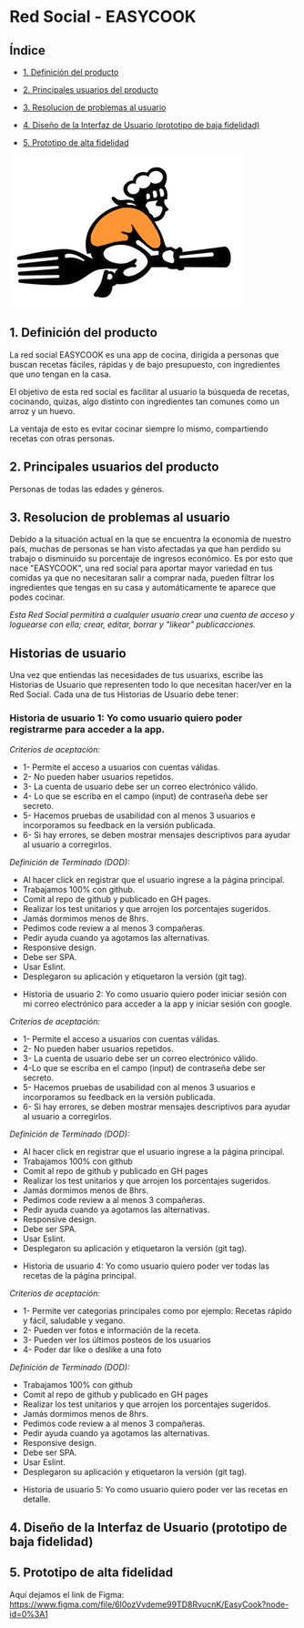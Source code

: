 # Red Social - EASYCOOK

## Índice

* [1. Definición del producto](#1-Definición-del-producto)
* [2. Principales usuarios del producto](#2-Principales-usuarios-del-producto)
* [3. Resolucion de problemas al usuario](#3-Resolucion-de-problemas-al-usuario)
* [4. Diseño de la Interfaz de Usuario (prototipo de baja fidelidad)](#4-Diseño-de-la-Interfaz-de-Usuario)

* [5. Prototipo de alta fidelidad](#5-Prototipo-de-alta-fidelidad)


![LOGO](https://raw.githubusercontent.com/PamelaBarboza/SCL014-social-network/master/src/img/iconos/LOGO.jpg)

## 1. Definición del producto

La red social EASYCOOK es una app de cocina, dirigida a personas que buscan recetas fáciles, rápidas y de bajo presupuesto, con ingredientes que uno tengan en la casa.

El objetivo de esta red social es facilitar al usuario la búsqueda de recetas, cocinando, quizas, algo distinto con ingredientes tan comunes como un arroz y un huevo.

La ventaja de esto es evitar cocinar siempre lo mismo, compartiendo recetas con otras personas.

## 2. Principales usuarios del producto

Personas de todas las edades y géneros.

## 3. Resolucion de problemas al usuario

Debido a la situación actual en la que se encuentra la economía de nuestro país, muchas de personas se han visto afectadas ya que han perdido su trabajo o disminuido su porcentaje de ingresos económico. Es por esto que nace "EASYCOOK", una red social para aportar mayor variedad en tus comidas ya que no necesitaran salir a comprar nada, pueden filtrar los ingredientes que tengas en su casa y automáticamente te aparece que podes cocinar.

_Esta Red Social permitirá a cualquier usuario crear una cuenta de acceso y loguearse con ella; crear, editar, borrar y "likear" publicacciones._

## Historias de usuario

Una vez que entiendas las necesidades de tus usuarixs, escribe las Historias de Usuario que representen todo lo que necesitan hacer/ver en la Red Social. Cada una de tus Historias de Usuario debe tener:

### Historia de usuario 1: Yo como usuario quiero poder registrarme para acceder a la app.

_Criterios de aceptación:_
* 1- Permite el acceso a usuarios con cuentas válidas.
* 2- No pueden haber usuarios repetidos.
* 3- La cuenta de usuario debe ser un correo electrónico válido.
* 4- Lo que se escriba en el campo (input) de contraseña debe ser secreto.
* 5- Hacemos pruebas de usabilidad con al menos 3 usuarios e incorporamos su feedback en la versión publicada.
* 6- Si hay errores, se deben mostrar mensajes descriptivos para ayudar al usuario a corregirlos.

_Definición de Terminado (DOD):_
- Al hacer click en registrar que el usuario ingrese a la página principal.
- Trabajamos 100% con github.
- Comit al repo de github y publicado en GH pages.
- Realizar los test unitarios y que arrojen los porcentajes sugeridos.
- Jamás dormimos menos de 8hrs.
- Pedimos code review a al menos 3 compañeras.
- Pedir ayuda cuando ya agotamos las alternativas.
- Responsive design.
- Debe ser SPA.
- Usar Eslint.
- Desplegaron su aplicación y etiquetaron la versión (git tag).

* Historia de usuario 2: Yo como usuario quiero poder iniciar sesión con mi correo electrónico para acceder a la app y iniciar sesión con google.

_Criterios de aceptación:_
* 1- Permite el acceso a usuarios con cuentas válidas.
* 2- No pueden haber usuarios repetidos.
* 3- La cuenta de usuario debe ser un correo electrónico válido.
* 4-Lo que se escriba en el campo (input) de contraseña debe ser secreto.
* 5- Hacemos pruebas de usabilidad con al menos 3 usuarios e incorporamos su feedback en la versión publicada.
* 6- Si hay errores, se deben mostrar mensajes descriptivos para ayudar al usuario a corregirlos.

_Definición de Terminado (DOD):_
- Al hacer click en registrar que el usuario ingrese a la página principal.
- Trabajamos 100% con github
- Comit al repo de github y publicado en GH pages
- Realizar los test unitarios y que arrojen los porcentajes sugeridos.
- Jamás dormimos menos de 8hrs.
- Pedimos code review a al menos 3 compañeras.
- Pedir ayuda cuando ya agotamos las alternativas.
- Responsive design.
- Debe ser SPA.
- Usar Eslint.
- Desplegaron su aplicación y etiquetaron la versión (git tag).

* Historia de usuario 4: Yo como usuario quiero poder ver todas las recetas de la página principal.

_Criterios de aceptación:_
* 1- Permite ver categorias principales como por ejemplo: Recetas rápido y fácil, saludable y vegano.
* 2- Pueden ver fotos e información de la receta.
* 3- Pueden ver los últimos posteos de los usuarios
* 4- Poder dar like o deslike a una foto

_Definición de Terminado (DOD):_
- Trabajamos 100% con github
- Comit al repo de github y publicado en GH pages
- Realizar los test unitarios y que arrojen los porcentajes sugeridos.
- Jamás dormimos menos de 8hrs.
- Pedimos code review a al menos 3 compañeras.
- Pedir ayuda cuando ya agotamos las alternativas.
- Responsive design.
- Debe ser SPA.
- Usar Eslint.
- Desplegaron su aplicación y etiquetaron la versión (git tag).

* Historia de usuario 5: Yo como usuario quiero poder ver las recetas en detalle.

## 4. Diseño de la Interfaz de Usuario (prototipo de baja fidelidad)







## 5. Prototipo de alta fidelidad

Aquí dejamos el link de Figma:
https://www.figma.com/file/6l0ozVvdeme99TD8RvucnK/EasyCook?node-id=0%3A1
